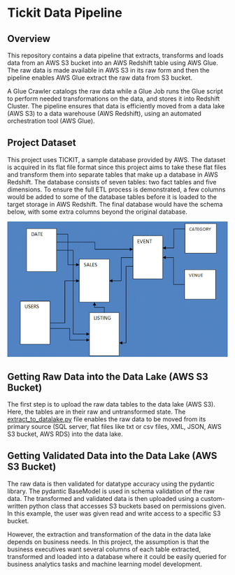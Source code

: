 # Tickit Data Pipeline
## Overview

This repository contains a data pipeline that extracts, transforms and loads data from an AWS S3 bucket into
an AWS Redshift table using AWS Glue. The raw data is made available in AWS S3 in its raw form and then the 
pipeline enables AWS Glue extract the raw data from S3 bucket. 

A Glue Crawler catalogs the raw data while a Glue Job runs the Glue script to perform needed transformations
on the data, and stores it into Redshift Cluster. The pipeline ensures that data is efficiently moved 
from a data lake (AWS S3) to a data warehouse (AWS Redshift), using an automated orchestration tool (AWS Glue).

## Project Dataset 

This project uses TICKIT, a sample database provided by AWS. The dataset is acquired in its flat file format since
this project aims to take these flat files and transform them into separate tables that make up a database in AWS
Redshift. The database consists of seven tables: two fact tables and five dimensions. To ensure the full ETL process
is demonstrated, a few columns would be added to some of the database tables before it is loaded to the target
storage in AWS Redshift. The final database would have the schema below, with some extra columns beyond the 
original database. 

![Alt text](diagram/tickitdb.png "Tickit Database Schema")

## Getting Raw Data into the Data Lake (AWS S3 Bucket)

The first step is to upload the raw data tables to the data lake (AWS S3). Here, the tables are in their raw 
and untransformed state. The [extract_to_datalake.py](extract_to_datalake.py) file enables the raw data to be
moved from its primary source (SQL server, flat files like txt or csv files, XML, JSON, AWS S3 bucket, AWS RDS) 
into the data lake.

## Getting Validated Data into the Data Lake (AWS S3 Bucket)

The raw data is then validated for datatype accuracy using the pydantic library. The pydantic BaseModel is 
used in schema validation of the raw data. The transformed and validated data is then uploaded using a 
custom-written python class that accesses S3 buckets based on permissions given. In this example, the user
was given read and write access to a specific S3 bucket.

However, the extraction and transformation of the data in the data lake depends on business needs. In this
project, the assumption is that the business executives want several columns of each table extracted,
transformed and loaded into a database where it could be easily queried for business analytics tasks and 
machine learning model development.
